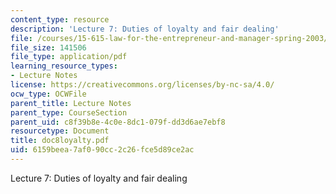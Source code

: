 ```yaml
---
content_type: resource
description: 'Lecture 7: Duties of loyalty and fair dealing'
file: /courses/15-615-law-for-the-entrepreneur-and-manager-spring-2003/6159beea7af090cc2c26fce5d89ce2ac_doc8loyalty.pdf
file_size: 141506
file_type: application/pdf
learning_resource_types:
- Lecture Notes
license: https://creativecommons.org/licenses/by-nc-sa/4.0/
ocw_type: OCWFile
parent_title: Lecture Notes
parent_type: CourseSection
parent_uid: c8f39b8e-4c0e-8dc1-079f-dd3d6ae7ebf8
resourcetype: Document
title: doc8loyalty.pdf
uid: 6159beea-7af0-90cc-2c26-fce5d89ce2ac
---
```

Lecture 7: Duties of loyalty and fair dealing
